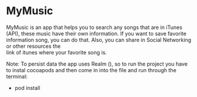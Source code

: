 # MyMusic

MyMusic is an app that helps you to search any songs that are in iTunes (API), these music have their own information. If you
want to save favorite information song, you can do that. Also, you can share in Social Networking or other resources the  
link of itunes where your favorite song is.


Note:
To persist data the app uses Realm (), so to run the project you have to instal cocoapods and then come in into the file
and run through the terminal:
- pod install

